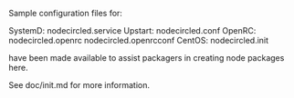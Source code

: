 Sample configuration files for:

SystemD: nodecircled.service
Upstart: nodecircled.conf
OpenRC:  nodecircled.openrc
         nodecircled.openrcconf
CentOS:  nodecircled.init

have been made available to assist packagers in creating node packages here.

See doc/init.md for more information.

